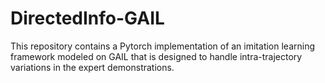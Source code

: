 # DirectedInfo-GAIL

This repository contains a Pytorch implementation of an imitation learning framework modeled on GAIL that is designed to handle intra-trajectory variations in the expert demonstrations.
